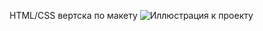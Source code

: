 HTML/CSS вертска по макету
![Иллюстрация к проекту](https://github.com/dp120291ssv/firstWebProject/blob/master/img/layout.png)
